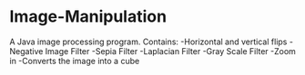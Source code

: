 # Image-Manipulation
A Java image processing program. 
Contains:
-Horizontal and vertical flips
-Negative Image Filter
-Sepia Filter
-Laplacian Filter
-Gray Scale Filter
-Zoom in
-Converts the image into a cube
